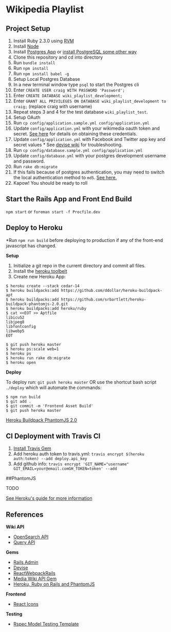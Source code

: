 # Wikipedia Playlist

## Project Setup

1. Install Ruby 2.3.0 using [RVM](https://rvm.io/rvm/install)
2. Install [Node](https://nodejs.org/en/)
3. Install [Postgres App](http://postgresapp.com/) or [install PostgreSQL some other way](http://www.postgresql.org/download/)
4. Clone this repository and cd into directory
5. Run `bundle install`
6. Run `npm install`
7. Run `npm install babel -g`
8. Setup Local Postgres Database
  1. In a new terminal window type `psql` to start the Postgres cli
  2. Enter `CREATE USER craig WITH PASSWORD 'Password';`
  3. Enter `CREATE DATABASE wiki_playlist_development;`
  4. Enter `GRANT ALL PRIVILEGES ON DATABASE wiki_playlist_development to craig;` (replace craig with username)
  5. Repeat steps 3 and 4 for the test database `wiki_playlist_test`.
9. Setup OAuth
  1. Run `cp config/application.sample.yml config/application.yml`
  2. Update `config/application.yml` with your wikimedia oauth token and secret. [See here](https://github.com/WikiEducationFoundation/WikiEduDashboard/blob/master/docs/oauth.md) for details on obtaining these credentials.
  3. Update `config/application.yml` with Facebook and Twitter app key and secret values
    * See [devise wiki](https://github.com/plataformatec/devise/wiki) for troubleshooting.
  4. Run `cp config/database.sample.yml config/application.yml`
  5. Update `config/database.yml` with your postgres development username and password.
10. Run `rake db:migrate`
  1. If this fails because of postgres authentication, you may need to switch the local authentication method to `md5`. [See here.](http://stackoverflow.com/questions/17443379/psql-fatal-peer-authentication-failed-for-user-dev)
11. Kapow! You should be ready to roll


## Start the Rails App and Front End Build

`npm start` or `foreman start -f Procfile.dev`

## Deploy to Heroku

*Run `npm run build` before deploying to production if any of the front-end javascript has changed.

**Setup**

1. Initialize a git repo in the current directory and commit all files.
2. Install the [heroku toolbelt](https://toolbelt.heroku.com/)
3. Create new Heroku App:


```shell
$ heroku create --stack cedar-14
$ heroku buildpacks:add https://github.com/ddollar/heroku-buildpack-apt
$ heroku buildpacks:add https://github.com/srbartlett/heroku-buildpack-phantomjs-2.0.git
$ heroku buildpacks:add heroku/ruby
$ cat <<EOT >> Aptfile
libicu52
libjpeg8
libfontconfig
libwebp5
EOT

$ git push heroku master
$ heroku ps:scale web=1
$ heroku ps
$ heroku run rake db:migrate
$ heroku open
```

**Deploy**

To deploy run: `git push heroku master` OR use the shortcut bash script `./deploy` which will automate the commands:

```shell
$ npm run build
$ git add .
$ git commit -m 'Frontend Asset Build'
$ git push heroku master
```


[Heroku Buildpack PhantomJS 2.0](https://github.com/srbartlett/heroku-buildpack-phantomjs-2.0/blob/master/README.md)

## CI Deployment with Travis CI

1. [Install Travis Gem](https://github.com/travis-ci/travis.rb#installation)
2. Add heroku auth token to travis.yml: `travis encrypt $(heroku auth:token) --add deploy.api_key`
3. Add github info: `travis encrypt 'GIT_NAME="username" GIT_EMAIL=your@email.comGH_TOKEN=token' --add`


##PhantomJS

TODO


[See Heroku's guide for more information](https://devcenter.heroku.com/articles/getting-started-with-rails4)


## References

**Wiki API**

- [OpenSearch API](https://www.mediawiki.org/wiki/API:Opensearch)
- [Query API](https://www.mediawiki.org/wiki/API:Query)


**Gems**

- [Rails Admin](https://github.com/sferik/rails_admin)
- [Devise](https://github.com/plataformatec/devise)
- [ReactWebpackRails](https://github.com/netguru/react_webpack_rails)
- [Media Wiki API Gem](https://github.com/wikimedia/mediawiki-ruby-api)
- [Heroku, Ruby on Rails and PhantomJS](https://gist.github.com/edelpero/9257311)

**Frontend**

 - [React Icons](http://dmfrancisco.github.io/react-icons/)

**Testing**

- [Rspec Model Testing Template](https://gist.github.com/kyletcarlson/6234923)



